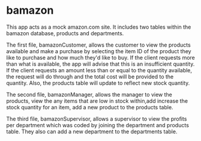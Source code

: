 # bamazon
This app acts as a mock amazon.com site.  It includes two tables within the bamazon database, products and departments.  

The first file, bamazonCustomer, allows the customer to view the products available and make a purchase by selecting the item ID of the product they like to purchase and how much they'd like to buy.  If the client requests more than what is available, the app will advise that this is an insufficient quantity.  If the client requests an amount less than or equal to the quantity available, the request will do through and the total cost will be provided to the quantity.  Also, the products table will update to reflect new stock quantity.

The second file, bamazonManager, allows the manager to view the products, view the any items that are low in stock within,add increase the stock quantity for an item,  add a new product to the products table.

The third file, bamazonSupervisor, allows a supervisor to view the profits per department which was coded by joining the department and products table.  They also can add a new department to the departments table.
